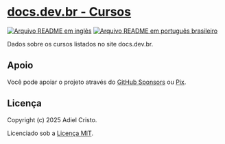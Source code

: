 # [docs.dev.br - Cursos][portal-link]

[![Arquivo README em inglês][readme-badge-en]][readme-lang-en]
[![Arquivo README em português brasileiro][readme-badge-pt-br]][readme-lang-pt-br]

Dados sobre os cursos listados no site docs.dev.br.

## Apoio

Você pode apoiar o projeto através do [GitHub Sponsors][sponsor-github] ou
[Pix][sponsor-pix].

## Licença

Copyright (c) 2025 Adiel Cristo.

Licenciado sob a [Licença MIT][license-mit].

[license-mit]: LICENSE

[portal-link]: https://docs.dev.br/cursos

[readme-badge-en]: https://img.shields.io/badge/lang-en-blue.svg

[readme-badge-pt-br]: https://img.shields.io/badge/lang-pt--br-dark--green.svg

[readme-lang-en]: README.EN.md

[readme-lang-pt-br]: README.md

[sponsor-github]: https://github.com/sponsors/docsdevbr

[sponsor-pix]: https://docs.dev.br/pt-br/support-us

